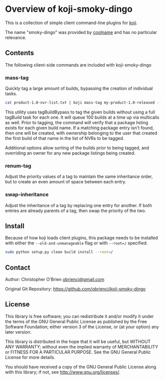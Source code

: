 # Overview of koji-smoky-dingo

This is a collection of simple client command-line plugins for [koji].

[koji]: https://pagure.io/koji

The name "smoky-dingo" was provided by [coolname] and has no particular relevance.

[coolname]: https://pypi.org/project/coolname/


## Contents

The following client-side commands are included with koji-smoky-dingo


### mass-tag

Quickly tag a large amount of builds, bypassing the creation of
individual tasks.

```bash
cat product-1.0-nvr-list.txt | koji mass-tag my-product-1.0-released --debug
```

This utility uses tagBuildBypass to tag the given builds without using
a full tagBuild task for each one. It will queue 100 builds at a time
up via multicalls as well. Prior to tagging, the command will verify
that a package listing exists for each given build name. If a matching
package entry isn't found, then one will be created, with ownership
belonging to the user that created the first build of that name in the
list of NVRs to be tagged.

Additional options allow sorting of the builds prior to being tagged,
and overriding an owner for any new package listings being created.


### renum-tag

Adjust the priority values of a tag to maintain the same inheritance
order, but to create an even amount of space between each entry.


### swap-inheritance

Adjust the inheritance of a tag by replacing one entry for another. If
both entries are already parents of a tag, then swap the priority of
the two.


## Install

Because of how koji loads client plugins, this package needs to be
installed with either the `--old-and-unmanageable` flag or with
`--root=/` specified.

```bash
sudo python setup.py clean build install --root=/
```


## Contact

Author: Christopher O'Brien  <obriencj@gmail.com>

Original Git Repository: <https://github.com/obriencj/koji-smoky-dingo>


## License

This library is free software; you can redistribute it and/or modify
it under the terms of the GNU General Public License as published by
the Free Software Foundation; either version 3 of the License, or (at
your option) any later version.

This library is distributed in the hope that it will be useful, but
WITHOUT ANY WARRANTY; without even the implied warranty of
MERCHANTABILITY or FITNESS FOR A PARTICULAR PURPOSE.  See the GNU
General Public License for more details.

You should have received a copy of the GNU General Public License
along with this library; if not, see <http://www.gnu.org/licenses/>.
